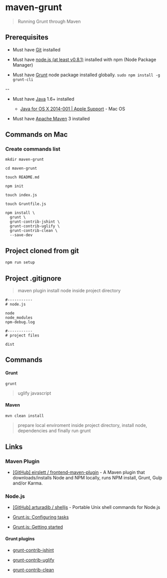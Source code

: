 # maven-grunt

> Running Grunt through Maven


## Prerequisites

* Must have [Git](http://git-scm.com/) installed

* Must have [node.js (at least v0.8.1)](http://nodejs.org/) installed with npm (Node Package Manager)

* Must have [Grunt](https://github.com/gruntjs/grunt) node package installed globally.  `sudo npm install -g grunt-cli`

--

* Must have [Java](https://www.java.com/) 1.6+ installed 

  * [Java for OS X 2014-001 | Apple Support](http://support.apple.com/kb/DL1572) - Mac OS

* Must have [Apache Maven](https://maven.apache.org/) 3 installed


## Commands on Mac

### Create commands list

```
mkdir maven-grunt

cd maven-grunt

touch README.md

npm init

touch index.js 

touch Gruntfile.js

npm install \
  grunt \
  grunt-contrib-jshint \
  grunt-contrib-uglify \
  grunt-contrib-clean \
  --save-dev
```

## Project cloned from git

```bash
npm run setup
```

## Project .gitignore

> maven plugin install node inside project directory

```
#-----------
# node.js

node
node_modules
npm-debug.log

#-----------
# project files

dist

```


## Commands

#### Grunt

```bash
grunt
```

> uglify javascript


#### Maven

```bash
mvn clean install
```

> prepare local enviroment inside project directory, install node, dependencies and finally run grunt


## Links

### Maven Plugin

* [[GitHub] eirslett / frontend-maven-plugin](https://github.com/eirslett/frontend-maven-plugin) - A Maven plugin that downloads/installs Node and NPM locally, runs NPM install, Grunt, Gulp and/or Karma.

### Node.js 

* [[GitHub] arturadib / shelljs](http://github.com/arturadib/shelljs) - Portable Unix shell commands for Node.js

* [Grunt.js: Configuring tasks](http://gruntjs.com/configuring-tasks)

* [Grunt.js: Getting started](http://gruntjs.com/getting-started)

#### Grunt plugins

* [grunt-contrib-jshint](https://github.com/gruntjs/grunt-contrib-jshint)

* [grunt-contrib-uglify](https://github.com/gruntjs/grunt-contrib-uglify)

* [grunt-contrib-clean](https://github.com/gruntjs/grunt-contrib-clean)

